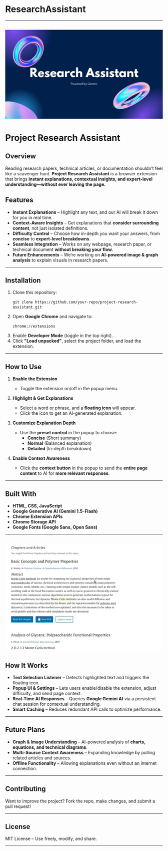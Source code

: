 # ResearchAssistant

---
![Project Research Assistant](assets/RA.jpg)
---

# **Project Research Assistant**  

## **Overview**  

Reading research papers, technical articles, or documentation shouldn’t feel like a scavenger hunt. **Project Research Assistant** is a browser extension that brings **instant explanations, contextual insights, and expert-level understanding—without ever leaving the page.**  

## **Features**  

- **Instant Explanations** – Highlight any text, and our AI will break it down for you in real time.  
- **Context-Aware Insights** – Get explanations that **consider surrounding content**, not just isolated definitions.  
- **Difficulty Control** – Choose how in-depth you want your answers, from **concise** to **expert-level breakdowns**.  
- **Seamless Integration** – Works on any webpage, research paper, or technical document **without breaking your flow**.  
- **Future Enhancements** – We’re working on **AI-powered image & graph analysis** to explain visuals in research papers.  

---

## **Installation**  

1. Clone this repository:  
   ```
   git clone https://github.com/your-repo/project-research-assistant.git
   ```
2. Open **Google Chrome** and navigate to:  
   ```
   chrome://extensions
   ```
3. Enable **Developer Mode** (toggle in the top right).  
4. Click **"Load unpacked"**, select the project folder, and load the extension.  

---

## **How to Use**  

1. **Enable the Extension**  
   - Toggle the extension on/off in the popup menu.  

2. **Highlight & Get Explanations**  
   - Select a word or phrase, and a **floating icon** will appear.  
   - Click the icon to get an AI-generated explanation.  

3. **Customize Explanation Depth**  
   - Use the **preset control** in the popup to choose:  
     - **Concise** (Short summary)  
     - **Normal** (Balanced explanation)  
     - **Detailed** (In-depth breakdown)  

4. **Enable Context Awareness**  
   - Click the **context button** in the popup to send the **entire page content** to AI for **more relevant responses**.  

---

## **Built With**  

- **HTML, CSS, JavaScript**  
- **Google Generative AI (Gemini 1.5-Flash)**  
- **Chrome Extension APIs**  
- **Chrome Storage API**  
- **Google Fonts (Google Sans, Open Sans)**  

---
![Project Research Assistant](assets/RA.gif)
---

## **How It Works**  

- **Text Selection Listener** – Detects highlighted text and triggers the floating icon.  
- **Popup UI & Settings** – Lets users enable/disable the extension, adjust difficulty, and send page context.  
- **Real-Time AI Responses** – Queries **Google Gemini AI** via a persistent chat session for contextual understanding.  
- **Smart Caching** – Reduces redundant API calls to optimize performance.  

---

## **Future Plans**  

- **Graph & Image Understanding** – AI-powered analysis of **charts, equations, and technical diagrams**.  
- **Multi-Source Context Awareness** – Expanding knowledge by pulling related articles and sources.  
- **Offline Functionality** – Allowing explanations even without an internet connection.  

---

## **Contributing**  

Want to improve the project? Fork the repo, make changes, and submit a pull request!  

---

## **License**  

MIT License – Use freely, modify, and share.  

---
